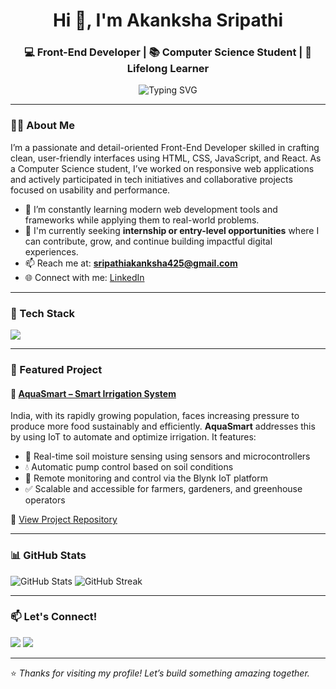 <h1 align="center">Hi 👋, I'm Akanksha Sripathi</h1>
<h3 align="center">💻 Front-End Developer | 📚 Computer Science Student | 🚀 Lifelong Learner</h3>

<p align="center">
  <img src="https://readme-typing-svg.herokuapp.com?font=Fira+Code&weight=500&size=22&duration=4000&pause=1000&color=1F75FE&center=true&vCenter=true&width=435&lines=Frontend+Developer;React+Enthusiast;Loves+Clean+UI/UX+Design;Open+to+Internships+%F0%9F%9A%80" alt="Typing SVG" />
</p>

---

### 👩‍💻 About Me

I’m a passionate and detail-oriented Front-End Developer skilled in crafting clean, user-friendly interfaces using HTML, CSS, JavaScript, and React. As a Computer Science student, I’ve worked on responsive web applications and actively participated in tech initiatives and collaborative projects focused on usability and performance.

- 🌱 I’m constantly learning modern web development tools and frameworks while applying them to real-world problems.
- 🤝 I'm currently seeking **internship or entry-level opportunities** where I can contribute, grow, and continue building impactful digital experiences.
- 📫 Reach me at: **sripathiakanksha425@gmail.com**
- 🌐 Connect with me: [LinkedIn](https://www.linkedin.com/in/akanksha-sripathi-187274297/)

---

### 🧰 Tech Stack

<p align="left">
  <img src="https://skillicons.dev/icons?i=html,css,js,react,java,python,c,mysql,mongodb,github,vscode" />
</p>

---

### 🌟 Featured Project

#### 🚿 [AquaSmart – Smart Irrigation System](https://github.com/akanksha425/AquaSmart)

India, with its rapidly growing population, faces increasing pressure to produce more food sustainably and efficiently. **AquaSmart** addresses this by using IoT to automate and optimize irrigation. It features:
- 🌱 Real-time soil moisture sensing using sensors and microcontrollers
- 💧 Automatic pump control based on soil conditions
- 📲 Remote monitoring and control via the Blynk IoT platform
- ✅ Scalable and accessible for farmers, gardeners, and greenhouse operators

🔗 [View Project Repository](https://github.com/akanksha425/AquaSmart)

---

### 📊 GitHub Stats

<p align="left">
  <img src="https://github-readme-stats.vercel.app/api?username=akanksha425&show_icons=true&theme=tokyonight" alt="GitHub Stats" />
  <img src="https://github-readme-streak-stats.herokuapp.com/?user=akanksha425&theme=tokyonight" alt="GitHub Streak" />
</p>

---

### 📫 Let's Connect!

<p>
  <a href="https://www.linkedin.com/in/akanksha-sripathi-187274297/" target="_blank"><img src="https://img.shields.io/badge/-LinkedIn-blue?logo=linkedin&style=flat" /></a>
  <a href="mailto:sripathiakanksha425@gmail.com"><img src="https://img.shields.io/badge/-Gmail-red?logo=gmail&style=flat" /></a>
</p>

---

⭐ *Thanks for visiting my profile! Let’s build something amazing together.*
